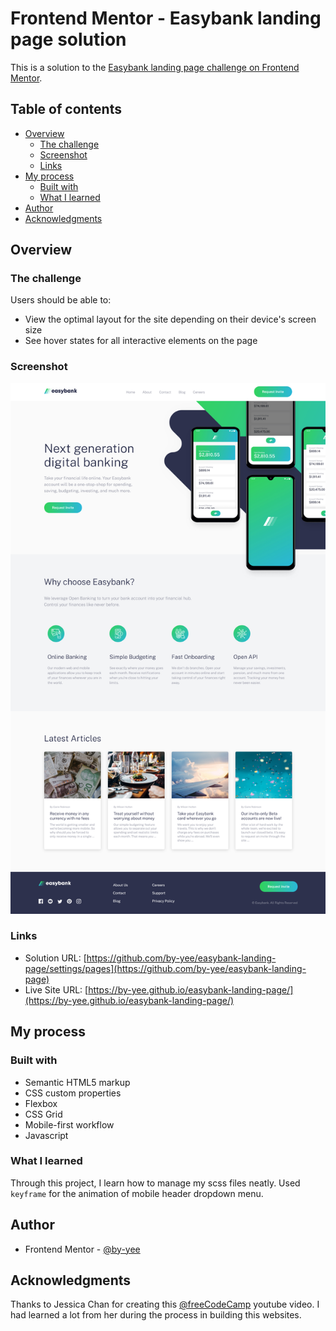 # Frontend Mentor - Easybank landing page solution

This is a solution to the [Easybank landing page challenge on Frontend Mentor](https://www.frontendmentor.io/challenges/easybank-landing-page-WaUhkoDN). 

## Table of contents

- [Overview](#overview)
  - [The challenge](#the-challenge)
  - [Screenshot](#screenshot)
  - [Links](#links)
- [My process](#my-process)
  - [Built with](#built-with)
  - [What I learned](#what-i-learned)
- [Author](#author)
- [Acknowledgments](#acknowledgments)

## Overview

### The challenge

Users should be able to:

- View the optimal layout for the site depending on their device's screen size
- See hover states for all interactive elements on the page

### Screenshot

![Project Screenshot](./images/project_screenshot.jpg)

### Links

- Solution URL: [https://github.com/by-yee/easybank-landing-page/settings/pages](https://github.com/by-yee/easybank-landing-page)
- Live Site URL: [https://by-yee.github.io/easybank-landing-page/](https://by-yee.github.io/easybank-landing-page/)

## My process

### Built with

- Semantic HTML5 markup
- CSS custom properties
- Flexbox
- CSS Grid
- Mobile-first workflow
- Javascript

### What I learned

Through this project, I learn how to manage my scss files neatly.
Used `keyframe` for the animation of mobile header dropdown menu.

## Author

- Frontend Mentor - [@by-yee](https://www.frontendmentor.io/profile/by-yee)

## Acknowledgments

Thanks to Jessica Chan for creating this [@freeCodeCamp](https://www.youtube.com/watch?v=aoQ6S1a32j8&t=4s) youtube video. I had learned a lot from her during the process in building this websites.
